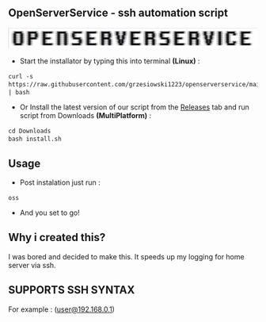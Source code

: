 ## OpenServerService - ssh automation script
<img src="https://github.com/grzesiowski1223/openserverservice/blob/main/logo.png" alt="OSSlogo"/>

- Start the installator by typing this into terminal **(Linux)** : 
```
curl -s https://raw.githubusercontent.com/grzesiowski1223/openserverservice/main/install.sh | bash
```
- Or Install the latest version of our script from the [Releases]([https://github.com/grzesiowski1223/openserverservice/releases/]) tab and run script from Downloads **(MultiPlatform)** :
```
cd Downloads
bash install.sh
```
## Usage
- Post instalation just run :
```
oss
```
- And you set to go!

## Why i created this?
I was bored and decided to make this. It speeds up my logging for home server via ssh.


## SUPPORTS SSH SYNTAX
For example : (user@192.168.0.1)
